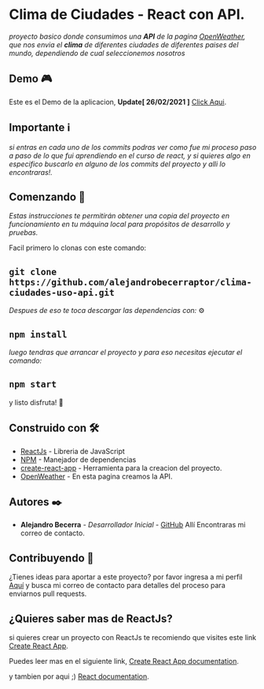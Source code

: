 # Clima de Ciudades - React con API.

_proyecto basico donde consumimos una **API** de la pagina [OpenWeather](https://openweathermap.org), que nos envia el **clima** de diferentes ciudades de diferentes paises del mundo, dependiendo de cual seleccionemos nosotros_

## Demo 🎮

Este es el Demo de la aplicacion, **Update[ 26/02/2021 ]** [Click Aqui](https://amazing-leakey-fd4a14.netlify.app).

## Importante ℹ

_si entras en cada uno de los commits podras ver como fue mi proceso paso a paso de lo que fui aprendiendo en el curso de react, y si quieres algo en especifico buscarlo en alguno de los commits del proyecto y alli lo encontraras!._

## Comenzando 🚀

_Estas instrucciones te permitirán obtener una copia del proyecto en funcionamiento en tu máquina local para propósitos de desarrollo y pruebas._

Facil primero lo clonas con este comando:

## `git clone https://github.com/alejandrobecerraptor/clima-ciudades-uso-api.git`

_Despues de eso te toca descargar las dependencias con:_ ⚙️

## `npm install`

_luego tendras que arrancar el proyecto y para eso necesitas ejecutar el comando:_

## `npm start`

y listo disfruta! 🍦

## Construido con 🛠️

* [ReactJs](https://reactjs.org/) - Libreria de JavaScript
* [NPM](https://nodejs.org/es/download/) - Manejador de dependencias
* [create-react-app](https://github.com/facebook/create-react-app) - Herramienta para la creacion del proyecto.
* [OpenWeather](https://openweathermap.org) - En esta pagina creamos la API.

## Autores ✒️

* **Alejandro Becerra** - *Desarrollador Inicial* - [GitHub](https://github.com/alejandrobecerraptor)
Allí Encontraras mi correo de contacto.

## Contribuyendo 📣

¿Tienes ideas para aportar a este proyecto? por favor ingresa a mi perfil  [Aquí](https://github.com/alejandrobecerraptor) y busca mi correo de contacto para detalles del proceso para enviarnos pull requests.

## ¿Quieres saber mas de ReactJs?

si quieres crear un proyecto con ReactJs te recomiendo que visites este link [Create React App](https://github.com/facebook/create-react-app).

Puedes leer mas en el siguiente link, [Create React App documentation](https://facebook.github.io/create-react-app/docs/getting-started).

y tambien por aqui ;) [React documentation](https://reactjs.org/).
